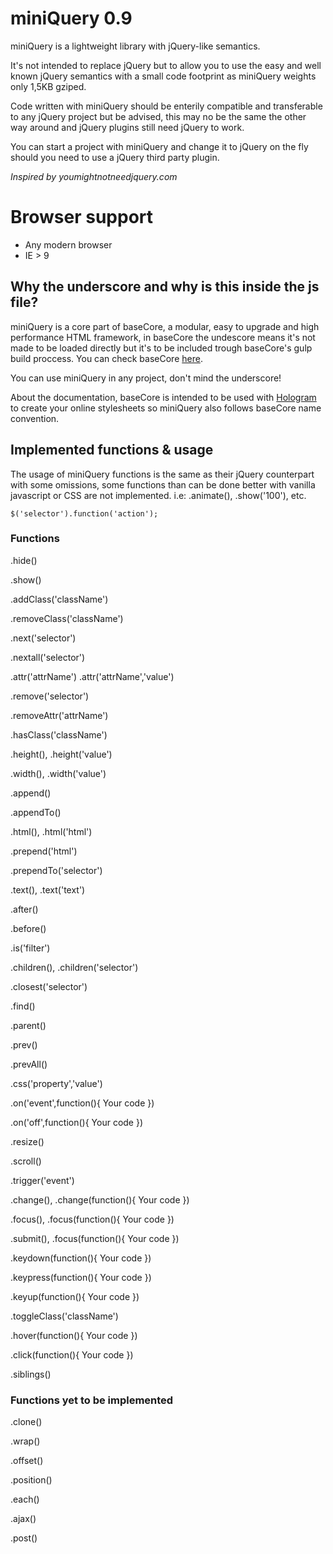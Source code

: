 # miniQuery 0.9

miniQuery is a lightweight library with jQuery-like semantics.

It's not intended to replace jQuery but to allow you to use the easy and well known jQuery semantics with a small code footprint as miniQuery weights only 1,5KB gziped.

Code written with miniQuery should be enterily compatible and transferable to any jQuery project but be advised, this may no be the same the other way around and jQuery plugins still need jQuery to work.

You can start a project with miniQuery and change it to jQuery on the fly should you need to use a jQuery third party plugin.

*Inspired by youmightnotneedjquery.com*

# Browser support

- Any modern browser
- IE > 9

## Why the underscore and why is this inside the js file?

miniQuery is a core part of baseCore, a modular, easy to upgrade and high performance HTML framework, in baseCore the undescore means it's not made to be loaded directly but it's to be included trough baseCore's gulp build proccess. You can check baseCore [here](https://github.com/dragoonDorise/baseCore).

You can use miniQuery in any project, don't mind the underscore!

About the documentation, baseCore is intended to be used with [Hologram](https://trulia.github.io/hologram/) to create your online stylesheets so miniQuery also follows baseCore name convention.

## Implemented functions & usage

The usage of miniQuery functions is the same as their jQuery counterpart with some omissions, some functions than can be done better with vanilla javascript or CSS are not implemented. i.e: .animate(), .show('100'), etc.

```js_example
$('selector').function('action');
```

### Functions

.hide()

.show()

.addClass('className')

.removeClass('className')

.next('selector')

.nextall('selector')

.attr('attrName') .attr('attrName','value') 

.remove('selector')

.removeAttr('attrName')

.hasClass('className')

.height(), .height('value')

.width(), .width('value')

.append()

.appendTo()

.html(), .html('html')

.prepend('html')

.prependTo('selector')

.text(), .text('text')

.after()

.before()

.is('filter')

.children(), .children('selector') 

.closest('selector')

.find()

.parent()

.prev()

.prevAll()

.css('property','value')

.on('event',function(){ Your code })

.on('off',function(){ Your code })

.resize()

.scroll()

.trigger('event')

.change(), .change(function(){ Your code })

.focus(), .focus(function(){ Your code })

.submit(), .focus(function(){ Your code })

.keydown(function(){ Your code })

.keypress(function(){ Your code })

.keyup(function(){ Your code })

.toggleClass('className')

.hover(function(){ Your code })

.click(function(){ Your code })

.siblings()


###  Functions yet to be implemented

.clone()

.wrap()
 
.offset()

.position()

.each()

.ajax()

.post()

